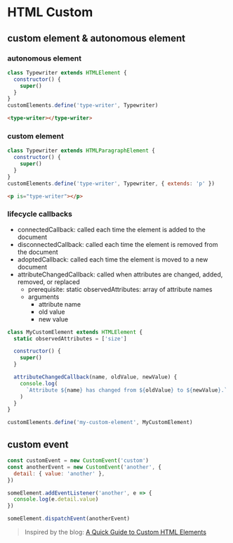 # HTML Custom

## custom element & autonomous element

### autonomous element

```js
class Typewriter extends HTMLElement {
  constructor() {
    super()
  }
}
customElements.define('type-writer', Typewriter)
```

```html
<type-writer></type-writer>
```

### custom element

```js
class Typewriter extends HTMLParagraphElement {
  constructor() {
    super()
  }
}
customElements.define('type-writer', Typewriter, { extends: 'p' })
```

```html
<p is="type-writer"></p>
```

### lifecycle callbacks

- connectedCallback: called each time the element is added to the document
- disconnectedCallback: called each time the element is removed from the document
- adoptedCallback: called each time the element is moved to a new document
- attributeChangedCallback: called when attributes are changed, added, removed, or replaced
  - prerequisite: static observedAttributes: array of attribute names
  - arguments
    - attribute name
    - old value
    - new value

```js
class MyCustomElement extends HTMLElement {
  static observedAttributes = ['size']

  constructor() {
    super()
  }

  attributeChangedCallback(name, oldValue, newValue) {
    console.log(
      `Attribute ${name} has changed from ${oldValue} to ${newValue}.`
    )
  }
}

customElements.define('my-custom-element', MyCustomElement)
```

## custom event

```js
const customEvent = new CustomEvent('custom')
const anotherEvent = new CustomEvent('another', {
  detail: { value: 'another' },
})

someElement.addEventListener('another', e => {
  console.log(e.detail.value)
})

someElement.dispatchEvent(anotherEvent)
```

> Inspired by the blog: [A Quick Guide to Custom HTML Elements](https://dev.to/zippcodder/a-quick-guide-to-custom-html-elements-5f3b)
